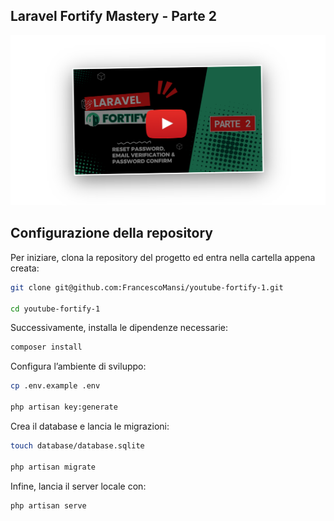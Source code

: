 ## Laravel Fortify Mastery - Parte 2

<p align="center">
    <a href="https://www.youtube.com/watch?v=8i1OUXaFyyA" target="_blank">
        <img src="public/cover2.png"  alt="Laravel Logo">
    </a>
</p>


## Configurazione della repository

Per iniziare, clona la repository del progetto ed entra nella cartella appena creata:

```bash
git clone git@github.com:FrancescoMansi/youtube-fortify-1.git

cd youtube-fortify-1
```

Successivamente, installa le dipendenze necessarie:

```bash
composer install
```

Configura l’ambiente di sviluppo:

```bash
cp .env.example .env

php artisan key:generate

```

Crea il database e lancia le migrazioni:

```bash
touch database/database.sqlite

php artisan migrate
```

Infine, lancia il server locale con:

```bash
php artisan serve
```
